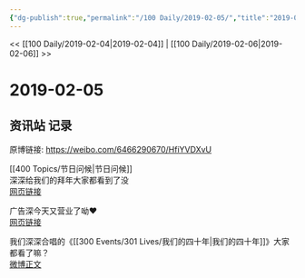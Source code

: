 ```yaml
---
{"dg-publish":true,"permalink":"/100 Daily/2019-02-05/","title":"2019-02-05","created":"2022-12-22T14:38:36.000+08:00","updated":"2023-01-09T17:24:43.867+08:00"}
---
```



<< [[100 Daily/2019-02-04\|2019-02-04]] | [[100 Daily/2019-02-06\|2019-02-06]] >>

# 2019-02-05

## 资讯站 记录

原博链接: https://weibo.com/6466290670/HfiYVDXvU

[[400 Topics/节日问候\|节日问候]]  
深深给我们的拜年大家都看到了没  
[网页链接](https://weibo.cn/sinaurl?u=https%3A%2F%2Ffx.weico.net%2Fshare%2F56676507.html%3Fweibo_id%3D4336124148680200)

广告深今天又营业了呦❤️  
[网页链接](https://weibo.cn/sinaurl?u=https%3A%2F%2Ffx.weico.net%2Fshare%2F56676688.html%3Fweibo_id%3D4336370224345837)

我们深深合唱的《[[300 Events/301 Lives/我们的四十年\|我们的四十年]]》大家都看了嘛？  
[微博正文](https://weibo.com/detail/4336434305705991)
